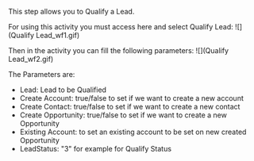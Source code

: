 This step allows you to Qualify a Lead.

For using this activity you must access here and select Qualify Lead:
![](Qualify Lead_wf1.gif)


Then in the activity you can fill the following parameters: 
![](Qualify Lead_wf2.gif)

The Parameters are:
* Lead: Lead to be Qualified
* Create Account: true/false to set if we want to create a new account
* Create Contact: true/false to set if we want to create a new contact
* Create Opportunity: true/false to set if we want to create a new Opportunity
* Existing Account: to set an existing account to be set on new created Opportunity
* LeadStatus: "3" for example for Qualify Status
